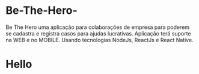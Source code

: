 # Be-The-Hero-
Be The Hero uma aplicação para colaborações de empresa para poderem se cadastra e registra casos para ajudas lucrativas. Aplicação terá suporte na WEB e no MOBILE. Usando tecnologias NodeJs, ReactJs e React Native.
<h1>Hello</h1>

